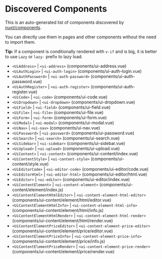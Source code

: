 # Discovered Components

This is an auto-generated list of components discovered by [nuxt/components](https://github.com/nuxt/components).

You can directly use them in pages and other components without the need to import them.

**Tip:** If a component is conditionally rendered with `v-if` and is big, it is better to use `Lazy` or `lazy-` prefix to lazy load.

- `<UiAddress>` | `<ui-address>` (components/ui-address.vue)
- `<UiAuthLogin>` | `<ui-auth-login>` (components/ui-auth-login.vue)
- `<UiAuthPassword>` | `<ui-auth-password>` (components/ui-auth-password.vue)
- `<UiAuthRegister>` | `<ui-auth-register>` (components/ui-auth-register.vue)
- `<UiCode>` | `<ui-code>` (components/ui-code.vue)
- `<UiDropdown>` | `<ui-dropdown>` (components/ui-dropdown.vue)
- `<UiField>` | `<ui-field>` (components/ui-field.vue)
- `<UiFile>` | `<ui-file>` (components/ui-file.vue)
- `<UiForm>` | `<ui-form>` (components/ui-form.vue)
- `<UiModal>` | `<ui-modal>` (components/ui-modal.vue)
- `<UiNav>` | `<ui-nav>` (components/ui-nav.vue)
- `<UiPassword>` | `<ui-password>` (components/ui-password.vue)
- `<UiSearch>` | `<ui-search>` (components/ui-search.vue)
- `<UiSidebar>` | `<ui-sidebar>` (components/ui-sidebar.vue)
- `<UiUpload>` | `<ui-upload>` (components/ui-upload.vue)
- `<UiContent>` | `<ui-content>` (components/ui-content/index.vue)
- `<UiContentStyle>` | `<ui-content-style>` (components/ui-content/style.vue)
- `<UiEditorCode>` | `<ui-editor-code>` (components/ui-editor/code.vue)
- `<UiEditorHtml>` | `<ui-editor-html>` (components/ui-editor/html.vue)
- `<UiEditor>` | `<ui-editor>` (components/ui-editor/index.vue)
- `<UiContentElement>` | `<ui-content-element>` (components/ui-content/element/index.js)
- `<UiContentElementHtmlEditor>` | `<ui-content-element-html-editor>` (components/ui-content/element/html/editor.vue)
- `<UiContentElementHtmlInfo>` | `<ui-content-element-html-info>` (components/ui-content/element/html/info.js)
- `<UiContentElementHtmlRender>` | `<ui-content-element-html-render>` (components/ui-content/element/html/render.vue)
- `<UiContentElementPriceEditor>` | `<ui-content-element-price-editor>` (components/ui-content/element/price/editor.vue)
- `<UiContentElementPriceInfo>` | `<ui-content-element-price-info>` (components/ui-content/element/price/info.js)
- `<UiContentElementPriceRender>` | `<ui-content-element-price-render>` (components/ui-content/element/price/render.vue)
